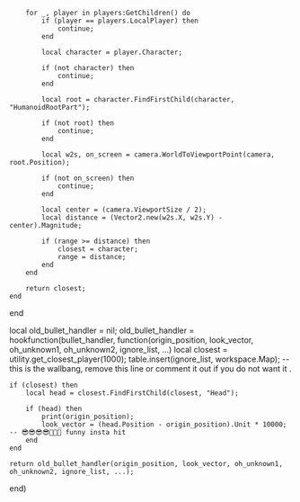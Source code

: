         for _, player in players:GetChildren() do
            if (player == players.LocalPlayer) then
                continue;
            end
            
            local character = player.Character;

            if (not character) then
                continue;
            end

            local root = character.FindFirstChild(character, "HumanoidRootPart");

            if (not root) then
                continue;
            end

            local w2s, on_screen = camera.WorldToViewportPoint(camera, root.Position);

            if (not on_screen) then
                continue;
            end

            local center = (camera.ViewportSize / 2);
            local distance = (Vector2.new(w2s.X, w2s.Y) - center).Magnitude;

            if (range >= distance) then
                closest = character;
                range = distance;
            end
        end

        return closest;
    end
end

local old_bullet_handler = nil; old_bullet_handler = hookfunction(bullet_handler, function(origin_position, look_vector, oh_unknown1, oh_unknown2, ignore_list, ...)
    local closest = utility.get_closest_player(1000);
    table.insert(ignore_list, workspace.Map); -- this is the wallbang, remove this line or comment it out if you do not want it .

    if (closest) then
        local head = closest.FindFirstChild(closest, "Head");

        if (head) then
            print(origin_position);
            look_vector = (head.Position - origin_position).Unit * 10000; -- 😎😎😎😎🙏🙏🙏 funny insta hit
        end
    end

    return old_bullet_handler(origin_position, look_vector, oh_unknown1, oh_unknown2, ignore_list, ...);
end)
